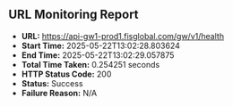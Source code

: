 ## URL Monitoring Report

- **URL:** https://api-gw1-prod1.fisglobal.com/gw/v1/health
- **Start Time:** 2025-05-22T13:02:28.803624
- **End Time:** 2025-05-22T13:02:29.057875
- **Total Time Taken:** 0.254251 seconds
- **HTTP Status Code:** 200
- **Status:** Success
- **Failure Reason:** N/A
